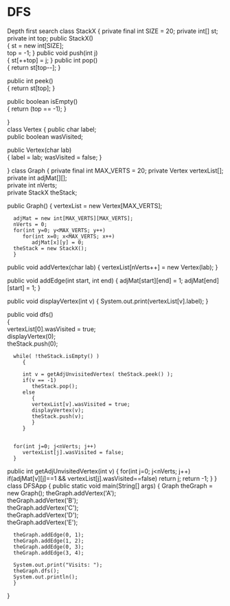 # DFS
Depth first search
class StackX
   {
   private final int SIZE = 20;
   private int[] st;
   private int top;
   public StackX()           
      {
      st = new int[SIZE];    
      top = -1;
      }
   public void push(int j)   
      { st[++top] = j; }
   public int pop()          
      { return st[top--]; }

   public int peek()         
      { return st[top]; }

   public boolean isEmpty()  
      { return (top == -1); }

   }  
class Vertex
   {
   public char label;        
   public boolean wasVisited;

   public Vertex(char lab)  
      {
      label = lab;
      wasVisited = false;
      }

   } 
class Graph
   {
   private final int MAX_VERTS = 20;
   private Vertex vertexList[]; 
   private int adjMat[][];    
   private int nVerts;          
   private StackX theStack;

   public Graph()                  {
      vertexList = new Vertex[MAX_VERTS];
                             
      adjMat = new int[MAX_VERTS][MAX_VERTS];
      nVerts = 0;
      for(int y=0; y<MAX_VERTS; y++)     
         for(int x=0; x<MAX_VERTS; x++)   
            adjMat[x][y] = 0;
      theStack = new StackX();
      }  
   public void addVertex(char lab)
      {
      vertexList[nVerts++] = new Vertex(lab);
      }

   public void addEdge(int start, int end)
      {
      adjMat[start][end] = 1;
      adjMat[end][start] = 1;
      }

   public void displayVertex(int v)
      {
      System.out.print(vertexList[v].label);
      }

   public void dfs()  
      {                                 
      vertexList[0].wasVisited = true;  
      displayVertex(0);                 
      theStack.push(0);                 

      while( !theStack.isEmpty() )      
         {
         
         int v = getAdjUnvisitedVertex( theStack.peek() );
         if(v == -1)                    
            theStack.pop();
         else               
            {
            vertexList[v].wasVisited = true;  
            displayVertex(v);                 
            theStack.push(v);                 
            }
         }  


      for(int j=0; j<nVerts; j++)          
         vertexList[j].wasVisited = false;
      }  

   public int getAdjUnvisitedVertex(int v)
      {
      for(int j=0; j<nVerts; j++)
         if(adjMat[v][j]==1 && vertexList[j].wasVisited==false)
            return j;
      return -1;
      } 
   }  
class DFSApp
   {
   public static void main(String[] args)
      {
      Graph theGraph = new Graph();
      theGraph.addVertex('A');    
      theGraph.addVertex('B');    
      theGraph.addVertex('C');    
      theGraph.addVertex('D');    
      theGraph.addVertex('E');    

      theGraph.addEdge(0, 1);     
      theGraph.addEdge(1, 2);     
      theGraph.addEdge(0, 3);    
      theGraph.addEdge(3, 4);    

      System.out.print("Visits: ");
      theGraph.dfs();             
      System.out.println();
      }  
}
